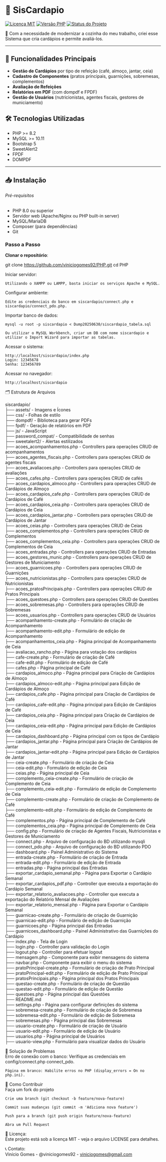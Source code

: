 # 🚀 SisCardapio

[![Licença MIT](https://img.shields.io/badge/license-MIT-blue.svg)](LICENSE)
[![Versão PHP](https://img.shields.io/badge/PHP-%3E%3D8.0-777BB4?logo=php)](https://php.net/)
[![Status do Projeto](https://img.shields.io/badge/status-Em%20Desenvolvimento-yellow)](https://github.com/seu-usuario/seu-repositorio)

📝 Com a necessidade de modernizar a cozinha do meu trabalho, criei esse Sistema que cria cardápios e permite avaliá-los.

---

## 🌟 Funcionalidades Principais
- **Gestão de Cardápios** por tipo de refeição (café, almoço, jantar, ceia)
- **Cadastro de Componentes** (pratos principais, guarnições, sobremesas, complementos)
- **Avaliação de Refeições**
- **Relatórios em PDF** (com dompdf e FPDF)
- **Gestão de Usuários** (nutricionistas, agentes fiscais, gestores de municiamento)

## 🛠️ Tecnologias Utilizadas
- PHP >= 8.2
- MySQL >= 10.11
- Bootstrap 5
- SweetAlert2
- FPDF
- DOMPDF
---

## 📥 Instalação

###### Pré-requisitos
- PHP 8.0 ou superior
- Servidor web (Apache/Nginx ou PHP built-in server)
- MySQL/MariaDB
- Composer (para dependências)
- Git

### Passo a Passo

**Clonar o repositório**:
   
   git clone https://github.com/viniciogomes92/PHP.git
   cd PHP


Iniciar servidor:

	Utilizando o XAMPP ou LAMPP, basta iniciar os serviços Apache e MySQL.

Configurar ambiente:

	Edite as credenciais do banco em siscardapio/connect.php e siscardapio/connect_pdo.php.

Importar banco de dados:

	mysql -u root -p siscardapio < Dump20250630/siscardapio_tabela.sql

	Ou utilizar o MySQL Workbench, criar um DB com nome siscardapio e utilizar o Import Wizard para importar as tabelas.

Acessar o sistema:

	http://localhost/siscardapio/index.php  
 	Login: 12345678
  	Senha: 123456789

Acessar no navegador:

	http://localhost/siscardapio

🗂️ Estrutura de Arquivos <br>
<br>
siscardapio/ <br>
├── assets/           			- Imagens e Ícones <br>
├── css/              			- Folhas de estilo <br>
├── dompdf/           			- Biblioteca para gerar PDFs <br>
├── fpdf/             			- Geração de relatórios em PDF <br>
├── js/              			- JavaScript <br>
├── password_compat/ 			- Compatibilidade de senhas <br>
├── sweetalert2/      			- Alertas estilizados <br>
├── acoes_acompanhamentos.php		- Controllers para operações CRUD de acompanhamentos <br>
├── acoes_agentes_fiscais.php		- Controllers para operações CRUD de agentes fiscais <br>
├── acoes_avaliacoes.php		- Controllers para operações CRUD de avaliações <br>
├── acoes_cafes.php			- Controllers para operações CRUD de cafés <br>
├── acoes_cardapios_almoco.php		- Controllers para operações CRUD de Cardápios de Almoço <br>
├── acoes_cardapios_cafe.php		- Controllers para operações CRUD de Cardápios de Café <br>
├── acoes_cardapios_ceia.php		- Controllers para operações CRUD de Cardápios de Ceia <br>
├── acoes_cardapios_jantar.php 		- Controllers para operações CRUD de Cardápios de Jantar <br>
├── acoes_ceias.php			- Controllers para operações CRUD de Ceias <br>
├── acoes_complementos.php		- Controllers para operações CRUD de Complementos <br>
├── acoes_complementos_ceia.php		- Controllers para operações CRUD de Complementos de Ceia <br>
├── acoes_entradas.php			- Controllers para operações CRUD de Entradas <br>
├── acoes_gestores_munic.php		- Controllers para operações CRUD de Gestores de Municiamento <br>
├── acoes_guarnicoes.php		- Controllers para operações CRUD de Guarnições <br>
├── acoes_nutricionistas.php		- Controllers para operações CRUD de Nutricionistas <br>
├── acoes_pratosPrincipais.php		- Controllers para operações CRUD de Pratos Principais <br>
├── acoes_questoes.php			- Controllers para operações CRUD de Questões <br> 
├── acoes_sobremesas.php		- Controllers para operações CRUD de Sobremesas <br>
├── acoes_usuarios.php			- Controllers para operações CRUD de Usuários <br>
├── acompanhamento-create.php		- Formulário de criação de Acompanhamento <br>
├── acompanhamento-edit.php		- Formulário de edição de Acompanhamento <br>
├── acompanhamentos_ceia.php        	- Página principal de Acompanhamento de Ceia <br>
├── avaliacao_rancho.php		- Página para votação dos cardápios <br>
├── cafe-create.php			- Formulário de criação de Café <br>
├── cafe-edit.php			- Formulário de edição de Café <br>
├── cafes.php				- Página principal de Café <br>
├── cardapios_almoco.php		- Página principal para Criação de Cardápios de Almoço <br>
├── cardapios_almoco-edit.php		- Página principal para Edição de Cardápios de Almoço <br>
├── cardapios_cafe.php			- Página principal para Criação de Cardápios de Café <br>
├── cardapios_cafe-edit.php		- Página principal para Edição de Cardápios de Café <br>
├── cardapios_ceia.php			- Página principal para Criação de Cardápios de Ceia <br>
├── cardapios_ceia-edit.php		- Página principal para Edição de Cardápios de Ceia <br>
├── cardapios_dashboard.php		- Página principal com os tipos de Cardápio <br>
├── cardapios_jantar.php		- Página principal para Criação de Cardápios de Jantar <br>
├── cardapios_jantar-edit.php		- Página principal para Edição de Cardápios de Jantar <br>
├── ceia-create.php			- Formulário de criação de Ceia <br>
├── ceia-edit.php			- Formulário de edição de Ceia <br>
├── ceias.php				- Página principal de Ceia <br>
├── complemento_ceia-create.php		- Formulário de criação de Complemento de Ceia <br> 
├── complemento_ceia-edit.php		- Formulário de edição de Complemento de Ceia <br>
├── complemento-create.php		- Formulário de criação de Complemento de Café <br> 
├── complemento-edit.php		- Formulário de edição de Complemento de Café <br>
├── complementos.php			- Página principal de Complemento de Café <br>
├── complementos_ceia.php		- Página principal de Complemento de Ceia <br>
├── config.php				- Formulário de criação de Agentes Fiscais, Nutricionistas e Gestores de Municiamento <br>
├── connect.php				- Arquivo de configuração do BD utilizando mysqli <br>
├── connect_pdo.php			- Arquivo de configuração do BD utilizando PDO <br>
├── dashboard.php			- Painel Administrativo do Sistema <br>
├── entrada-create.php			- Formulário de criação de Entrada <br>
├── entrada-edit.php			- Formulário de edição de Entrada <br>
├── entradas.php			- Página principal das Entradas <br>
├── exportar_cardapio_semanal.php 	- Página para Exportar o Cardápio Semanal  
├── exportar_cardapios_pdf.php		- Controller que executa a exportação do Cardápio Semanal  
├── exportar_relatorio_avaliacoes.php	- Controller que executa a exportação do Relatório Mensal de Avaliações  
├── exportar_relatorio_mensal.php	- Página para Exportar o Cardápio Semanal  
├── guarnicao-create.php		- Formulário de criação de Guarnição <br>
├── guarnicao-edit.php			- Formulário de edição de Guarnição <br>
├── guarnicoes.php			- Página principal das Entradas <br>
├── guarnicoes_dashboard.php		- Painel Administrativo das Guarnições do Cardápio <br>
├── index.php				- Tela de Login  
├── login.php				- Controller para validação do Login  
├── logout.php				- Controller para efetuar logout  
├── mensagem.php			- Componente para exibir mensagens do sistema  
├── navbar.php				- Componente para exibir o menu do sistema  
├── pratoPrincipal-create.php		- Formulário de criação de Prato Principal <br>
├── pratoPrincipal-edit.php		- Formulário de edição de Prato Principal <br>
├── pratosPrincipais.php		- Página principal dos Pratos Principais <br>
├── questao-create.php			- Formulário de criação de Questão <br>
├── questao-edit.php			- Formulário de edição de Questão <br>
├── questoes.php			- Página principal das Questões <br>
├── README.md				
├── settings.php			- Página para configurar definições do sistema  
├── sobremesa-create.php		- Formulário de criação de Sobremesa <br>
├── sobremesa-edit.php			- Formulário de edição de Sobremesa <br>
├── sobremesas.php			- Página principal das Sobremesas <br>
├── usuario-create.php			- Formulário de criação de Usuário <br>
├── usuario-edit.php			- Formulário de edição de Usuário <br>
├── usuarios.php			- Página principal de Usuários <br>
├── usuario-view.php			- Formulário para visualizar dados do Usuário <br>

🐛 Solução de Problemas  
	Erro de conexão com o banco: Verifique as credenciais em config/connect.php connect_pdo.

	Página em branco: Habilite erros no PHP (display_errors = On no php.ini).

🤝 Como Contribuir <br>
	Faça um fork do projeto  

	Crie uma branch (git checkout -b feature/nova-feature)

	Commit suas mudanças (git commit -m 'Adiciona nova feature')

	Push para a branch (git push origin feature/nova-feature)

	Abra um Pull Request

📜 Licença: <br>
	Este projeto está sob a licença MIT - veja o arquivo LICENSE para detalhes.

📞 Contato: <br>
	Vinício Gomes - @viniciogomes92 - viniciogomes@gmail.com
